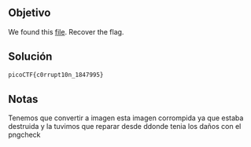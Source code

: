 ## Objetivo
We found this [file](https://jupiter.challenges.picoctf.org/static/ab30fcb7d47364b4190a7d3d40edb551/mystery). Recover the flag.
## Solución
```bash
picoCTF{c0rrupt10n_1847995}
```
## Notas
Tenemos que convertir a imagen esta imagen corrompida ya que estaba destruida y la tuvimos que reparar desde ddonde tenia los daños con el pngcheck
